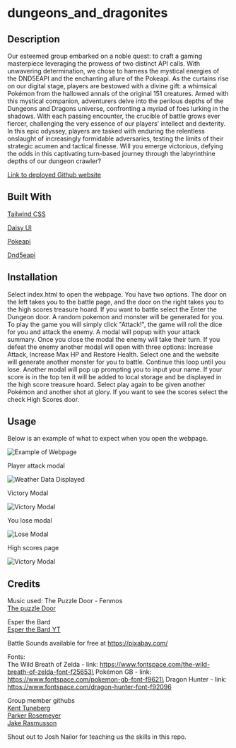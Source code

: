 # dungeons_and_dragonites

## Description

Our esteemed group embarked on a noble quest: to craft a gaming masterpiece leveraging the prowess of two distinct API calls. With unwavering determination, we chose to harness the mystical energies of the DND5EAPI and the enchanting allure of the Pokeapi. As the curtains rise on our digital stage, players are bestowed with a divine gift: a whimsical Pokémon from the hallowed annals of the original 151 creatures. Armed with this mystical companion, adventurers delve into the perilous depths of the Dungeons and Dragons universe, confronting a myriad of foes lurking in the shadows. With each passing encounter, the crucible of battle grows ever fiercer, challenging the very essence of our players' intellect and dexterity. In this epic odyssey, players are tasked with enduring the relentless onslaught of increasingly formidable adversaries, testing the limits of their strategic acumen and tactical finesse. Will you emerge victorious, defying the odds in this captivating turn-based journey through the labyrinthine depths of our dungeon crawler?

[Link to deployed Github website](https://jakerasmusson.github.io/dungeons_and_dragonites/)

## Built With

[Tailwind CSS](https://tailwindcss.com/)

[Daisy UI](https://daisyui.com/)

[Pokeapi](https://pokeapi.co/)

[Dnd5eapi](https://www.dnd5eapi.co/)


## Installation


Select index.html to open the webpage.  You have two options.  The door on the left takes you to the battle page, and the door on the right takes you to the high scores treasure hoard.  If you want to battle select the Enter the Dungeon door.  A random pokemon and monster will be generated for you.  To play the game you will simply click "Attack!", the game will roll the dice for you and attack the enemy.  A modal will popup with your attack summary.  Once you close the modal the enemy will take their turn.  If you defeat the enemy another modal will open with three options: Increase Attack, Increase Max HP and Restore Health.  Select one and the website will generate another monster for you to battle.  Continue this loop until you lose.  Another modal will pop up prompting you to input your name.  If your score is in the top ten it will be added to local storage and be displayed in the high score treasure hoard.  Select play again to be given another Pokémon and another shot at glory. If you want to see the scores select the check High Scores door.

## Usage

Below is an example of what to expect when you open the webpage.

![Example of Webpage](/assets/images/Readme/screenshot-of-homepage.png)

Player attack modal

![Weather Data Displayed](/assets/images/Readme/player-attack-modal.png)

Victory Modal

![Victory Modal](/assets/images/Readme/victory-modal.png)

You lose modal

![Lose Modal](/assets/images/Readme/you-lose-modal.png)

High scores page

![Victory Modal](/assets/images/Readme/high-score-treasure-hoarde.png)

## Credits
Music used:
The Puzzle Door - Fenmos\
[The puzzle Door](https://barony-of-fenmoss.bandcamp.com/album/the-puzzle-door)

Esper the Bard\
[Esper the Bard YT](https://www.youtube.com/@esperthebard)

Battle Sounds available for free at https://pixabay.com/

Fonts:\
The Wild Breath of Zelda - link: https://www.fontspace.com/the-wild-breath-of-zelda-font-f25653\
Pokémon GB - link: https://www.fontspace.com/pokemon-gb-font-f9621\
Dragon Hunter - link: https://www.fontspace.com/dragon-hunter-font-f92096

Group member githubs\
[Kent Tuneberg](https://github.com/ktunebe)\
[Parker Rosemeyer](https://github.com/parros)\
[Jake Rasmusson](https://github.com/JakeRasmusson)



Shout out to Josh Nailor for teaching us the skills in this repo.
